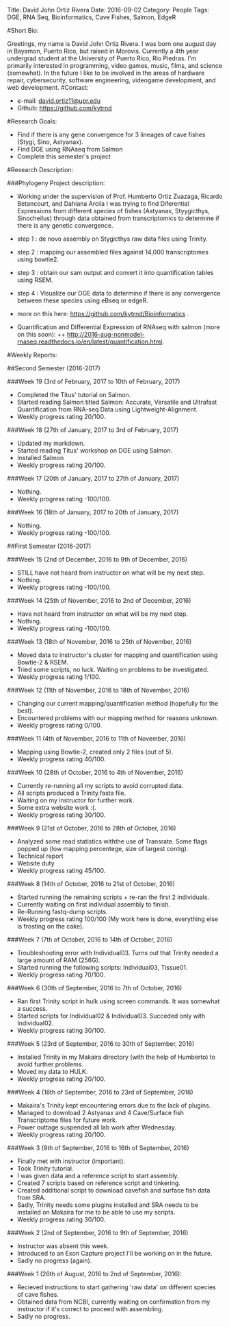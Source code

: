 Title: David John Ortiz Rivera
Date: 2016-09-02
Category: People
Tags: DGE, RNA Seq, Bioinformatics, Cave Fishes, Salmon, EdgeR

#Short Bio:
  
   Greetings, my name is David John Ortiz Rivera. I was born one august day in Bayamon, Puerto Rico, but raised in Morovis.
   Currently a 4th year undergrad student at the University of Puerto Rico, Rio Piedras. I'm primarily interested in programming, video games, music, films, and science (somewhat).
   In the future I like to be involved in the areas of hardware repair, cybersecurity, software engineering, videogame development, and web development.
#Contact:

  + e-mail: david.ortiz11@upr.edu
  + Github: https://github.com/kytrnd
  
#Research Goals:
  
  + Find if there is any gene convergence for 3 lineages of cave fishes (Stygi, Sino, Astyanax).
  + Find DGE using RNAseq from Salmon
  + Complete this semester's project

#Research Description:

###Phylogeny Project description:

+ Working under the supervision of Prof. Humberto Ortiz Zuazaga, Ricardo Betancourt,
  and Dahiana Arcila I was trying to find Diferential Expressions from different 
  species of fishes (Astyanax, Styygicthys, Sinocheilus) through data obtained from transcriptomics 
  to determine if there is any genetic convergence.

+ step 1 : de novo assembly on Stygicthys raw data files using Trinity.
+ step 2 : mapping our assembled files against 14,000 transcriptomes using bowtie2.
+ step 3 : obtain our sam output and convert it into quantification tables using RSEM.
+ step 4 : Visualize our DGE data to determine if there is any convergence between these species using eBseq or edgeR.
+ more on this here: https://github.com/kytrnd/Bioinformatics .
+ Quantification and Differential Expression of RNAseq with salmon (more on this soon):
++ http://2016-aug-nonmodel-rnaseq.readthedocs.io/en/latest/quantification.html.
  
#Weekly Reports:

##Second Semester (2016-2017)

###Week 19 (3rd of February, 2017 to 10th of February, 2017)

  + Completed the Titus' tutorial on Salmon.
  + Started reading Salmon titled Salmon: Accurate, Versatile and Ultrafast Quantification from RNA-seq Data using Lightweight-Alignment.
  + Weekly progress rating 20/100.

###Week 18 (27th of January, 2017 to 3rd of February, 2017)

  + Updated my markdown.
  + Started reading Titus' workshop on DGE using Salmon.
  + Installed Salmon
  + Weekly progress rating 20/100.

###Week 17 (20th of January, 2017 to 27th of January, 2017)

  + Nothing.
  + Weekly progress rating -100/100.

###Week 16 (18th of January, 2017 to 20th of January, 2017)

  + Nothing.
  + Weekly progress rating -100/100.

##First Semester (2016-2017)

###Week 15 (2nd of December, 2016 to 9th of December, 2016)

  + STILL have not heard from instructor on what will be my next step.
  + Nothing.
  + Weekly progress rating -100/100.

###Week 14 (25th of November, 2016 to 2nd of December, 2016)

  + Have not heard from instructor on what will be my next step.
  + Nothing.
  + Weekly progress rating -100/100.

###Week 13 (18th of November, 2016 to 25th of November, 2016)

  + Moved data to instructor's cluster for mapping and quantification using Bowtie-2 & RSEM.
  + Tried some scripts, no luck. Waiting on problems to be investigated.
  + Weekly progress rating 1/100.

###Week 12 (11th of November, 2016 to 18th of November, 2016)

  + Changing our current mapping/quantification method (hopefully for the best).
  + Encountered problems with our mapping method for reasons unknown.
  + Weekly progress rating 0/100. 
  
###Week 11 (4th of November, 2016 to 11th of November, 2016)

  + Mapping using Bowtie-2, created only 2 files (out of 5).
  + Weekly progress rating 40/100. 

###Week 10 (28th of October, 2016 to 4th of November, 2016)

  + Currently re-running all my scripts to avoid corrupted data.
  + All scripts produced a Trinity.fasta file.
  + Waiting on my instructor for further work.
  + Some extra website work :(.
  + Weekly progress rating 30/100.

###Week 9 (21st of October, 2016 to 28th of October, 2016)
  
  + Analyzed some read statistics withthe use of Transrate. Some flags popped up (low mapping percentege, size of largest contig).
  + Technical report
  + Website duty
  + Weekly progress rating 45/100.
  

###Week 8 (14th of October, 2016 to 21st of October, 2016)
  
  + Started running the remaining scripts + re-ran the first 2 individuals.
  + Currently waiting on first individual assembly to finish.
  + Re-Running fastq-dump scripts.
  + Weekly progress rating 100/100 (My work here is done, everything else is frosting on the cake).

###Week 7 (7th of October, 2016 to 14th of October, 2016)
  
  + Troubleshooting error with Individual03. Turns out that Trinity needed a large amount of RAM (256G).
  + Started running the following scripts: Individual03, Tissue01.
  + Weekly progress rating 70/100.

###Week 6 (30th of September, 2016 to 7th of October, 2016)
  
  + Ran first Trinity script in hulk using screen commands. It was somewhat a success.
  + Started scripts for Individual02 & Individual03. Succeded only with Individual02.
  + Weekly progress rating 30/100. 

###Week 5 (23rd of September, 2016 to 30th of September, 2016)
  
  + Installed Trinity in my Makaira directory (with the help of Humberto) to avoid further problems.
  + Moved my data to HULK.
  + Weekly progress rating 20/100. 

###Week 4 (16th of September, 2016 to 23rd of September, 2016)
  
  + Makaira's Trinity kept encountering errors due to the lack of plugins.
  + Managed to download 2 Astyanax and 4 Cave/Surface fish Transcriptome files for future work.
  + Power outtage suspended all lab work after Wednesday.
  + Weekly progress rating 20/100.

###Week 3 (9th of September, 2016 to 16th of September, 2016)
  
  + Finally met with instructor (important).
  + Took Trinity tutorial.
  + I was given data and a reference script to start assembly.
  + Created 7 scripts based on reference script and tinkering.
  + Created additional script to download cavefish and surface fish data from SRA.
  + Sadly, Trinity needs some plugins installed and SRA needs to be installed on Makaira
     for me to be able to use my scripts.
  + Weekly progress rating 30/100. 

###Week 2 (2nd of September, 2016 to 9th of September, 2016)
  
  + Instructor was absent this week.
  + Introduced to an Exon Capture project I'll be working on in the future.
  + Sadly no progress (again).

###Week 1 (26th of August, 2016 to 2nd of September, 2016):
  
  + Recieved instructions to start gathering 'raw data' on different
      species of cave fishes.
  + Obtained data from NCBI, currently waiting on confirmation from
      my instructor if it's correct to proceed with assembling.
  + Sadly no progress.
